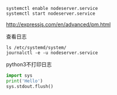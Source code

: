 
```
systemctl enable nodeserver.service
systemctl start nodeserver.service
```

http://expressjs.com/en/advanced/pm.html

查看日志　

```
ls /etc/systemd/system/
journalctl -e -u nodeserver.service
```

python3不打印日志

```py
import sys
print('Hello')
sys.stdout.flush()
```